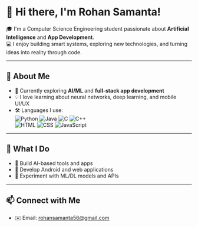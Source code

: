 # 👋 Hi there, I'm Rohan Samanta!

🎓 I'm a Computer Science Engineering student passionate about **Artificial Intelligence** and **App Development**.  
💻 I enjoy building smart systems, exploring new technologies, and turning ideas into reality through code.

---

## 🧠 About Me

- 🔭 Currently exploring **AI/ML** and **full-stack app development**
- 💡 I love learning about neural networks, deep learning, and mobile UI/UX
- 🛠️ Languages I use:  
  ![Python](https://img.shields.io/badge/Python-3776AB?style=flat&logo=python&logoColor=white)
  ![Java](https://img.shields.io/badge/Java-007396?style=flat&logo=java&logoColor=white)
  ![C](https://img.shields.io/badge/C-00599C?style=flat&logo=c&logoColor=white)
  ![C++](https://img.shields.io/badge/C++-00599C?style=flat&logo=c%2B%2B&logoColor=white)  
  ![HTML](https://img.shields.io/badge/HTML5-E34F26?style=flat&logo=html5&logoColor=white)
  ![CSS](https://img.shields.io/badge/CSS3-1572B6?style=flat&logo=css3&logoColor=white)
  ![JavaScript](https://img.shields.io/badge/JavaScript-F7DF1E?style=flat&logo=javascript&logoColor=black)

---

## 📱 What I Do

- 🤖 Build AI-based tools and apps
- 📱 Develop Android and web applications
- 🧪 Experiment with ML/DL models and APIs

---

## 📫 Connect with Me

- ✉️ Email: rohansamanta56@gmail.com


